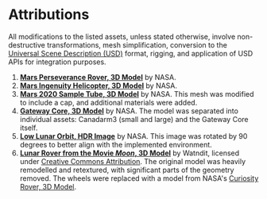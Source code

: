 # Attributions

All modifications to the listed assets, unless stated otherwise, involve non-destructive transformations, mesh simplification, conversion to the [Universal Scene Description (USD)](https://openusd.org) format, rigging, and application of USD APIs for integration purposes.

1. **[Mars Perseverance Rover, 3D Model](https://science.nasa.gov/resource/mars-perseverance-rover-3d-model)** by NASA.
1. **[Mars Ingenuity Helicopter, 3D Model](https://science.nasa.gov/resource/mars-ingenuity-helicopter-3d-model)** by NASA.
1. **[Mars 2020 Sample Tube, 3D Model](https://github.com/nasa/NASA-3D-Resources/blob/8780ccf7afd4e6dcdd9c0bed313354173dcd924f/3D%20Models/Mars%202020%20Sample%20Tube%203D%20print%20files/SAMPLE_TUBE.STL)** by NASA. This mesh was modified to include a cap, and additional materials were added.
1. **[Gateway Core, 3D Model](https://nasa3d.arc.nasa.gov/detail/gateway)** by NASA. The model was separated into individual assets: Canadarm3 (small and large) and the Gateway Core itself.
1. **[Low Lunar Orbit, HDR Image](https://nasa3d.arc.nasa.gov/detail/gateway)** by NASA. This image was rotated by 90 degrees to better align with the implemented environment.
1. **[Lunar Rover from the Movie *Moon*, 3D Model](https://skfb.ly/owELz)** by Watndit, licensed under [Creative Commons Attribution](http://creativecommons.org/licenses/by/4.0). The original model was heavily remodelled and retextured, with significant parts of the geometry removed. The wheels were replaced with a model from NASA's [Curiosity Rover, 3D Model](https://science.nasa.gov/resource/curiosity-rover-3d-model).
